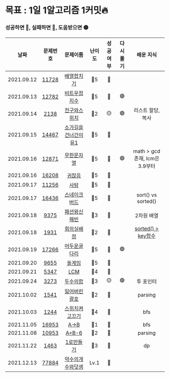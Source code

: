 # 목표 : 1일 1알고리즘 1커밋🔥

### 성공하면 🔵, 실패하면 🔴, 도움받으면 🟡

|    날짜    |                             문제번호                              |                                   문제이름                                   | 난이도 | 성공여부 | 다시풀기 |                               배운 지식                               |
| :--------: | :---------------------------------------------------------------: | :--------------------------------------------------------------------------: | :----: | :------: | :------: | :-------------------------------------------------------------------: |
| 2021.09.12 |          [11728](https://www.acmicpc.net/problem/11728)           |             [배열합치기](https://www.acmicpc.net/problem/11728)              |  🥈5   |    🔵    |          |                                                                       |
| 2021.09.13 |          [12782](https://www.acmicpc.net/problem/12782)           |            [비트우정지수](https://www.acmicpc.net/problem/12782)             |  🥈5   |    🔵    |    🟣    |                                                                       |
| 2021.09.14 |           [2138](https://www.acmicpc.net/problem/2138)            |             [전구와스위치](https://www.acmicpc.net/problem/2138)             |  🥈2   |    🟡    |    🟣    |                           리스트 할당, 복사                           |
| 2021.09.15 |          [14467](https://www.acmicpc.net/problem/14467)           |         [소가길을건너간이유1](https://www.acmicpc.net/problem/14467)         |  🥈5   |    🔵    |          |                                                                       |
| 2021.09.16 |          [12871](https://www.acmicpc.net/problem/12871)           |             [무한문자열](https://www.acmicpc.net/problem/12871)              |  🥈5   |    🔵    |    🟣    |                    math > gcd 존재, lcm은 3.9부터                     |
| 2021.09.16 |          [16208](https://www.acmicpc.net/problem/16208)           |               [귀찮음](https://www.acmicpc.net/problem/16208)                |  🥈5   |    🔵    |          |                                                                       |
| 2021.09.17 |          [11256](https://www.acmicpc.net/problem/11256)           |                [사탕](https://www.acmicpc.net/problem/11256)                 |  🥈5   |    🔵    |          |                                                                       |
| 2021.09.17 |          [16436](https://www.acmicpc.net/problem/16436)           |            [스네이크버드](https://www.acmicpc.net/problem/16436)             |  🥈5   |    🔵    |          |                          sort() vs sorted()                           |
| 2021.09.18 |           [9375](https://www.acmicpc.net/problem/9375)            |             [패션왕신해빈](https://www.acmicpc.net/problem/9375)             |  🥈3   |    🔵    |          |                              2차원 배열                               |
| 2021.09.18 |           [1931](https://www.acmicpc.net/problem/1931)            |              [회의실배정](https://www.acmicpc.net/problem/1931)              |  🥈2   |    🔵    |          | [sorted() > key함수](https://docs.python.org/ko/3/howto/sorting.html) |
| 2021.09.19 |          [17266](https://www.acmicpc.net/problem/17266)           |            [어두운굴다리](https://www.acmicpc.net/problem/17266)             |  🥈5   |    🔵    |    🟣    |                                                                       |
| 2021.09.20 |           [9655](https://www.acmicpc.net/problem/9655)            |                [돌게임](https://www.acmicpc.net/problem/9655)                |  🥈5   |    🔵    |          |                                                                       |
| 2021.09.21 |           [5347](https://www.acmicpc.net/problem/5347)            |                 [LCM](https://www.acmicpc.net/problem/5347)                  |  🥈4   |    🔵    |          |                                                                       |
| 2021.09.24 |           [3273](https://www.acmicpc.net/problem/3273)            |               [두수의합](https://www.acmicpc.net/problem/3273)               |  🥈3   |    🟡    |    🟣    |                               투 포인터                               |
| 2021.10.02 |           [1541](https://www.acmicpc.net/problem/1541)            |             [잃어버린괄호](https://www.acmicpc.net/problem/1541)             |  🥈2   |    🔵    |          |                                parsing                                |
| 2021.10.03 |           [1244](https://www.acmicpc.net/problem/1244)            |            [스위치켜고끄기](https://www.acmicpc.net/problem/1244)            |  🥈4   |    🔵    |          |                                  bfs                                  |
| 2021.11.05 |          [16953](https://www.acmicpc.net/problem/16953)           |                [A->B](https://www.acmicpc.net/problem/16953)                 |  🥈1   |    🔵    |          |                                  bfs                                  |
| 2021.11.08 |          [10953](https://www.acmicpc.net/problem/10953)           |                [A+B-6](https://www.acmicpc.net/problem/10953)                |  🥉2   |    🔵    |          |                                parsing                                |
| 2021.11.22 |           [1463](https://www.acmicpc.net/problem/1463)            |              [1로만들기](https://www.acmicpc.net/problem/1463)               |  🥈3   |    🔵    |          |                                  dp                                   |
| 2021.12.13 | [77884](https://programmers.co.kr/learn/courses/30/lessons/77884) | [약수의개수와덧셈](https://programmers.co.kr/learn/courses/30/lessons/77884) |  Lv.1  |    🔵    |          |                                                                       |
